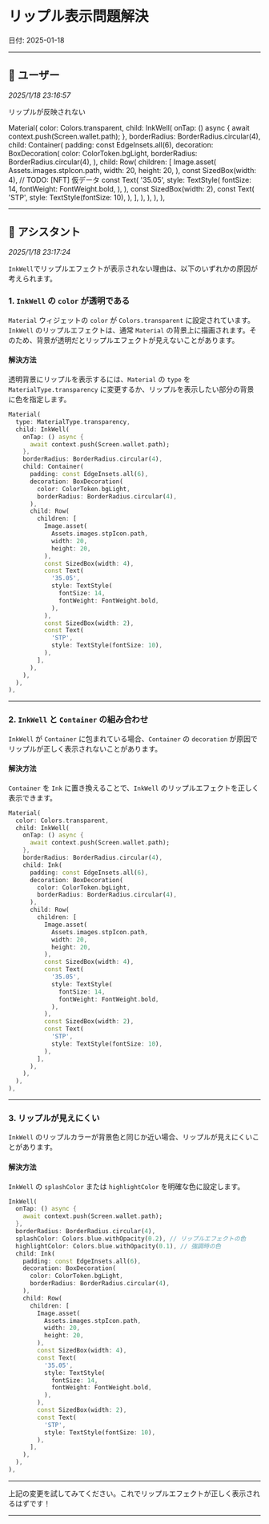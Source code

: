 # リップル表示問題解決

日付: 2025-01-18

---

## 👤 ユーザー
*2025/1/18 23:16:57*

リップルが反映されない

Material(
              color: Colors.transparent,
              child: InkWell(
                onTap: () async {
                  await context.push(Screen.wallet.path);
                },
                borderRadius: BorderRadius.circular(4),
                child: Container(
                  padding: const EdgeInsets.all(6),
                  decoration: BoxDecoration(
                    color: ColorToken.bgLight,
                    borderRadius: BorderRadius.circular(4),
                  ),
                  child: Row(
                    children: \[
                      Image.asset(
                        Assets.images.stpIcon.path,
                        width: 20,
                        height: 20,
                      ),
                      const SizedBox(width: 4),
                      // TODO: \[NFT\] 仮データ
                      const Text(
                        '35.05',
                        style: TextStyle(
                          fontSize: 14,
                          fontWeight: FontWeight.bold,
                        ),
                      ),
                      const SizedBox(width: 2),
                      const Text(
                        'STP',
                        style: TextStyle(fontSize: 10),
                      ),
                    \],
                  ),
                ),
              ),
            ),

---

## 🤖 アシスタント
*2025/1/18 23:17:24*

`InkWell`でリップルエフェクトが表示されない理由は、以下のいずれかの原因が考えられます。

### 1. `InkWell` の `color` が透明である
`Material` ウィジェットの `color` が `Colors.transparent` に設定されています。`InkWell` のリップルエフェクトは、通常 `Material` の背景上に描画されます。そのため、背景が透明だとリップルエフェクトが見えないことがあります。

#### 解決方法
透明背景にリップルを表示するには、`Material` の `type` を `MaterialType.transparency` に変更するか、リップルを表示したい部分の背景に色を指定します。

```dart
Material(
  type: MaterialType.transparency,
  child: InkWell(
    onTap: () async {
      await context.push(Screen.wallet.path);
    },
    borderRadius: BorderRadius.circular(4),
    child: Container(
      padding: const EdgeInsets.all(6),
      decoration: BoxDecoration(
        color: ColorToken.bgLight,
        borderRadius: BorderRadius.circular(4),
      ),
      child: Row(
        children: [
          Image.asset(
            Assets.images.stpIcon.path,
            width: 20,
            height: 20,
          ),
          const SizedBox(width: 4),
          const Text(
            '35.05',
            style: TextStyle(
              fontSize: 14,
              fontWeight: FontWeight.bold,
            ),
          ),
          const SizedBox(width: 2),
          const Text(
            'STP',
            style: TextStyle(fontSize: 10),
          ),
        ],
      ),
    ),
  ),
),
```

---

### 2. `InkWell` と `Container` の組み合わせ
`InkWell` が `Container` に包まれている場合、`Container` の `decoration` が原因でリップルが正しく表示されないことがあります。

#### 解決方法
`Container` を `Ink` に置き換えることで、`InkWell` のリップルエフェクトを正しく表示できます。

```dart
Material(
  color: Colors.transparent,
  child: InkWell(
    onTap: () async {
      await context.push(Screen.wallet.path);
    },
    borderRadius: BorderRadius.circular(4),
    child: Ink(
      padding: const EdgeInsets.all(6),
      decoration: BoxDecoration(
        color: ColorToken.bgLight,
        borderRadius: BorderRadius.circular(4),
      ),
      child: Row(
        children: [
          Image.asset(
            Assets.images.stpIcon.path,
            width: 20,
            height: 20,
          ),
          const SizedBox(width: 4),
          const Text(
            '35.05',
            style: TextStyle(
              fontSize: 14,
              fontWeight: FontWeight.bold,
            ),
          ),
          const SizedBox(width: 2),
          const Text(
            'STP',
            style: TextStyle(fontSize: 10),
          ),
        ],
      ),
    ),
  ),
),
```

---

### 3. リップルが見えにくい
`InkWell` のリップルカラーが背景色と同じか近い場合、リップルが見えにくいことがあります。

#### 解決方法
`InkWell` の `splashColor` または `highlightColor` を明確な色に設定します。

```dart
InkWell(
  onTap: () async {
    await context.push(Screen.wallet.path);
  },
  borderRadius: BorderRadius.circular(4),
  splashColor: Colors.blue.withOpacity(0.2), // リップルエフェクトの色
  highlightColor: Colors.blue.withOpacity(0.1), // 強調時の色
  child: Ink(
    padding: const EdgeInsets.all(6),
    decoration: BoxDecoration(
      color: ColorToken.bgLight,
      borderRadius: BorderRadius.circular(4),
    ),
    child: Row(
      children: [
        Image.asset(
          Assets.images.stpIcon.path,
          width: 20,
          height: 20,
        ),
        const SizedBox(width: 4),
        const Text(
          '35.05',
          style: TextStyle(
            fontSize: 14,
            fontWeight: FontWeight.bold,
          ),
        ),
        const SizedBox(width: 2),
        const Text(
          'STP',
          style: TextStyle(fontSize: 10),
        ),
      ],
    ),
  ),
),
```

---

上記の変更を試してみてください。これでリップルエフェクトが正しく表示されるはずです！

---
